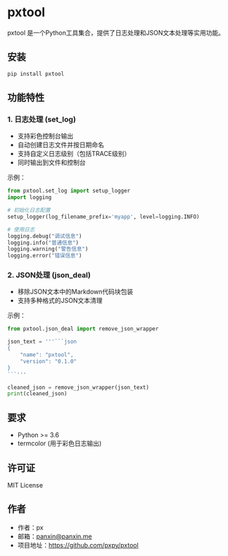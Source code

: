 # pxtool

pxtool 是一个Python工具集合，提供了日志处理和JSON文本处理等实用功能。

## 安装

```bash
pip install pxtool
```

## 功能特性

### 1. 日志处理 (set_log)
- 支持彩色控制台输出
- 自动创建日志文件并按日期命名
- 支持自定义日志级别（包括TRACE级别）
- 同时输出到文件和控制台

示例：
```python
from pxtool.set_log import setup_logger
import logging

# 初始化日志配置
setup_logger(log_filename_prefix='myapp', level=logging.INFO)

# 使用日志
logging.debug("调试信息")
logging.info("普通信息")
logging.warning("警告信息")
logging.error("错误信息")
```

### 2. JSON处理 (json_deal)
- 移除JSON文本中的Markdown代码块包装
- 支持多种格式的JSON文本清理

示例：
```python
from pxtool.json_deal import remove_json_wrapper

json_text = '''```json
{
    "name": "pxtool",
    "version": "0.1.0"
}
```'''

cleaned_json = remove_json_wrapper(json_text)
print(cleaned_json)
```

## 要求
- Python >= 3.6
- termcolor (用于彩色日志输出)

## 许可证
MIT License

## 作者
- 作者：px
- 邮箱：panxin@panxin.me
- 项目地址：https://github.com/pxpy/pxtool
```